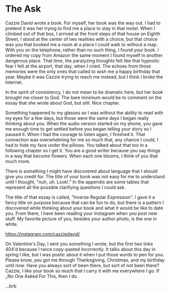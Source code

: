 # The Ask

Cazzie David wrote a book. For myself, her book was the way out. I had to pretend it was her trying to find me a place to stay in that motel. When I climbed out of that box, I arrived at the front steps of that house on Eighth Street, I stood at the center of two realities with a choice, but that choice was you that booked me a room at a place I could walk to without a map. With you on the telephone, rather than no such thing, I found your book. I ordered my copy from Amazon the same moment I found myself in another dangerous place. That time, the paralyzing thoughts felt like that hypnotic fear I felt at the airport, that day, when I cried. The echoes from those memories were the only ones that called to wish me a happy birthday that year. Maybe it was Cazzie trying to reach me instead, but I think I broke the Internet.

In the spirit of consistency, I do not mean to be dramatic here, but her book brought me closer to God. The bare minimum would be to comment on the essay that she wrote about God, but still. Nice chapter.

Something happened to my glasses so I was without the ability to read with my eyes for a few days, but those were the same days I began really thinking about you. When the audio version started on my phone, you gave me enough time to get settled before you began telling your story so I paused it. When I had the courage to listen again, I finished it. That connection was overwhelming for me so much that, any chance I could, I had to hide my face under the pillows. You talked about that too in a following chapter so I get it. You are a good writer because you say things in a way that become flowers. When each one blooms, I think of you that much more.

There is something I might have discovered about language that I should give you credit for. The title of your book was not easy for me to understand until I thought, "nuh, uh. Look!." In the appendix are some tables that represent all the possible clarifying questions I could ask.

The title of that essay is called, "Inverse Regular Expression". I gave it a fancy title on purpose because that can be fun to do, but there is a pattern I discovered while thinking about your book and what it would be like to date you. From there, I have been reading your Instagram when you post new stuff. My favorite picture of you, besides your author photo, is the one in white.

https://instagram.com/cazziedavid/

On Valentine's Day, I sent you something I wrote, but the first two links 404'd because I twice copy-pasted incorrectly. It talks about this day in spring I like, but I was poetic about it when I put those words to pen for you. Please know, you got me through Thanksgiving, Christmas, and my birthday until now. Have you always sort of been there, but sort of not been there? Cazzie, I like your book so much that I carry it with me everywhere I go. If _No One Asked For This, then I do.

...brb
